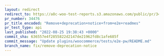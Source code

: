 ```yaml
---
layout: redirect
redirect_to: https://a8c-woo-test-reports.s3.amazonaws.com/public/pr/34476/api/index.html
pr_number: 34476
pr_title_encoded: "Remove+deprecation+notice+from+e2e+readmes"
pr_test_type: api
last_published: "2022-08-25 19:38:43 +0000"
commit_sha: 636557e4f2855822d2147de21962fd8c1afe685f
commit_message: "Update plugins/woocommerce/tests/e2e-pw/README.md"
branch_name: fix/remove-deprecation-notice
---
```

